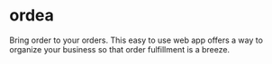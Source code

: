 # ordea
Bring order to your orders. This easy to use web app offers a way to organize your business so that order fulfillment is a breeze.
